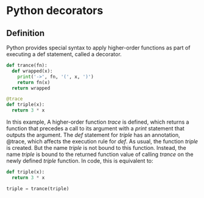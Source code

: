 # Python decorators

## Definition

Python provides special syntax to apply higher-order functions as part of executing a def statement, called a decorator. 

```python
def trance(fn):
  def wrapped(x):
    print('->', fn, '(', x, ')')
    return fn(x)
  return wrapped

@trace
def triple(x):
  return 3 * x
```

In this example, A higher-order function *trace* is defined, which returns a function that precedes a call to its argument with a *print* statement that outputs the argument. The *def* statement for *triple* has an annotation, @trace, which affects the execution rule for *def*. As usual, the function *triple* is created. But the name *triple* is not bound to this function. Instead, the name *triple* is bound to the returned function value of calling *trance* on the newly defined *triple* function. In code, this is equivalent to: 

```python
def triple(x):
  return 3 * x

triple = trance(triple)
```